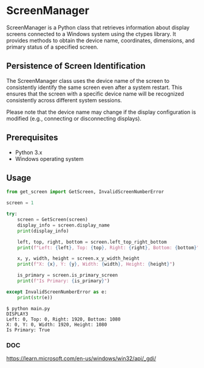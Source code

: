 # ScreenManager

ScreenManager is a Python class that retrieves information about display screens connected to a Windows system using the ctypes library. It provides methods to obtain the device name, coordinates, dimensions, and primary status of a specified screen.

## Persistence of Screen Identification
The ScreenManager class uses the device name of the screen to consistently identify the same screen even after a system restart. This ensures that the screen with a specific device name will be recognized consistently across different system sessions.

Please note that the device name may change if the display configuration is modified (e.g., connecting or disconnecting displays).

## Prerequisites

- Python 3.x
- Windows operating system

## Usage

```python
from get_screen import GetScreen, InvalidScreenNumberError

screen = 1

try:
    screen = GetScreen(screen)
    display_info = screen.display_name
    print(display_info)

    left, top, right, bottom = screen.left_top_right_bottom
    print(f"Left: {left}, Top: {top}, Right: {right}, Bottom: {bottom}")

    x, y, width, height = screen.x_y_width_height
    print(f"X: {x}, Y: {y}, Width: {width}, Height: {height}")

    is_primary = screen.is_primary_screen
    print(f"Is Primary: {is_primary}")

except InvalidScreenNumberError as e:
    print(str(e))

```

```text
$ python main.py
DISPLAY3
Left: 0, Top: 0, Right: 1920, Bottom: 1080
X: 0, Y: 0, Width: 1920, Height: 1080
Is Primary: True
```

### DOC
https://learn.microsoft.com/en-us/windows/win32/api/_gdi/
